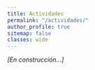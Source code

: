 ```yaml
---
title: Actividades
permalink: "/actividades/"
author_profile: true
sitemap: false
classes: wide
---
```


*[En construcción...]*
